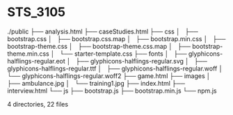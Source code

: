 # STS_3105
./public
├── analysis.html
├── caseStudies.html
├── css
│   ├── bootstrap.css
│   ├── bootstrap.css.map
│   ├── bootstrap.min.css
│   ├── bootstrap-theme.css
│   ├── bootstrap-theme.css.map
│   ├── bootstrap-theme.min.css
│   └── starter-template.css
├── fonts
│   ├── glyphicons-halflings-regular.eot
│   ├── glyphicons-halflings-regular.svg
│   ├── glyphicons-halflings-regular.ttf
│   ├── glyphicons-halflings-regular.woff
│   └── glyphicons-halflings-regular.woff2
├── game.html
├── images
│   ├── ambulance.jpg
│   └── training1.jpg
├── index.html
├── interview.html
└── js
    ├── bootstrap.js
    ├── bootstrap.min.js
    └── npm.js

4 directories, 22 files
